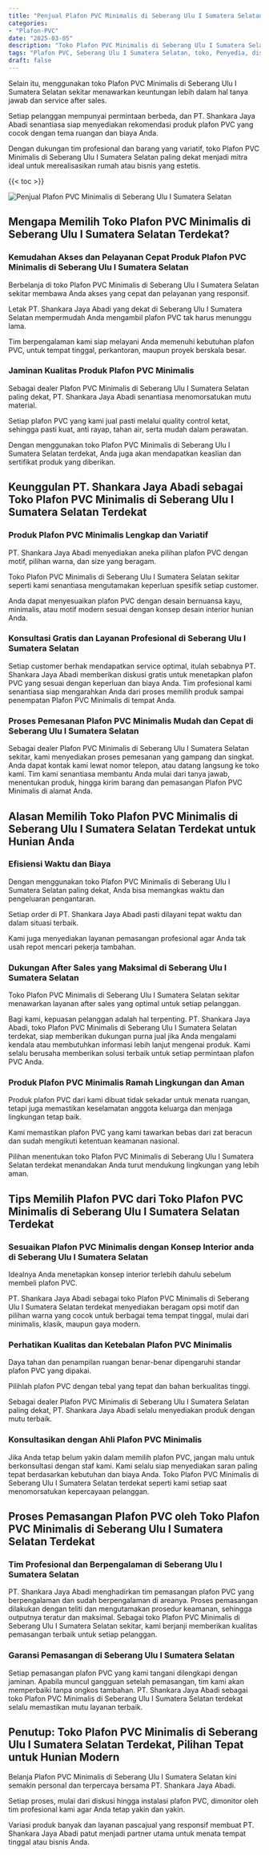 ```yaml
---
title: "Penjual Plafon PVC Minimalis di Seberang Ulu I Sumatera Selatan"
categories: 
- "Plafon-PVC"
date: "2025-03-05"
description: "Toko Plafon PVC Minimalis di Seberang Ulu I Sumatera Selatan bagi rumah, kantor, serta gerai. Plafon unggulan, pilihan motif, variasi warna modern, dengan jasa pemasangan dikerjakan oleh teknisi profesional dan jaminan resmi!|Servis penjualan Plafon PVC Minimalis di Seberang Ulu I Sumatera Selatan untuk kebutuhan hunian, kantor, maupun ritel, beserta produk terbaik dan pemasangan oleh tim profesional serta garansi resmi.|Pilihan Plafon PVC Minimalis di Seberang Ulu I Sumatera Selatan yang andal bagi tempat tinggal, kantor, dan gerai, dengan produk berkualitas dan instalasi dikerjakan oleh tenaga ahli berpengalaman dan garansi resmi.|Distribusi Plafon PVC Minimalis di Seberang Ulu I Sumatera Selatan bagi hunian, perkantoran, serta toko, dengan produk berkualitas dan penempatan ditangani oleh tim ahli, lengkap beserta jaminan resmi.}"
tags: "Plafon PVC, Seberang Ulu I Sumatera Selatan, toko, Penyedia, distributor"
draft: false
---
```


Selain itu, menggunakan toko Plafon PVC Minimalis di Seberang Ulu I Sumatera Selatan sekitar menawarkan keuntungan lebih dalam hal tanya jawab dan service after sales.

Setiap pelanggan mempunyai permintaan berbeda, dan PT. Shankara Jaya Abadi senantiasa siap menyediakan rekomendasi produk plafon PVC yang cocok dengan tema ruangan dan biaya Anda.

Dengan dukungan tim profesional dan barang yang variatif, toko Plafon PVC Minimalis di Seberang Ulu I Sumatera Selatan paling dekat menjadi mitra ideal untuk merealisasikan rumah atau bisnis yang estetis.

{{< toc >}}

![Penjual Plafon PVC Minimalis di Seberang Ulu I Sumatera Selatan](/images/Plafon-PVC/Penjual-Plafon-PVC-Minimalis-di-Seberang-Ulu-I-Sumatera-Selatan.png)


## Mengapa Memilih Toko Plafon PVC Minimalis di Seberang Ulu I Sumatera Selatan Terdekat?

### Kemudahan Akses dan Pelayanan Cepat Produk Plafon PVC Minimalis di Seberang Ulu I Sumatera Selatan

Berbelanja di toko Plafon PVC Minimalis di Seberang Ulu I Sumatera Selatan sekitar membawa Anda akses yang cepat dan pelayanan yang responsif.

Letak PT. Shankara Jaya Abadi yang dekat di Seberang Ulu I Sumatera Selatan mempermudah Anda mengambil plafon PVC tak harus menunggu lama.

Tim berpengalaman kami siap melayani Anda memenuhi kebutuhan plafon PVC, untuk tempat tinggal, perkantoran, maupun proyek berskala besar.

### Jaminan Kualitas Produk Plafon PVC Minimalis

Sebagai dealer Plafon PVC Minimalis di Seberang Ulu I Sumatera Selatan paling dekat, PT. Shankara Jaya Abadi senantiasa menomorsatukan mutu material.

Setiap plafon PVC yang kami jual pasti melalui quality control ketat, sehingga pasti kuat, anti rayap, tahan air, serta mudah dalam perawatan.

Dengan menggunakan toko Plafon PVC Minimalis di Seberang Ulu I Sumatera Selatan terdekat, Anda juga akan mendapatkan keaslian dan sertifikat produk yang diberikan.

## Keunggulan PT. Shankara Jaya Abadi sebagai Toko Plafon PVC Minimalis di Seberang Ulu I Sumatera Selatan Terdekat

### Produk Plafon PVC Minimalis Lengkap dan Variatif

PT. Shankara Jaya Abadi menyediakan aneka pilihan plafon PVC dengan motif, pilihan warna, dan size yang beragam.

Toko Plafon PVC Minimalis di Seberang Ulu I Sumatera Selatan sekitar seperti kami senantiasa mengutamakan keperluan spesifik setiap customer.

Anda dapat menyesuaikan plafon PVC dengan desain bernuansa kayu, minimalis, atau motif modern sesuai dengan konsep desain interior hunian Anda.

### Konsultasi Gratis dan Layanan Profesional di Seberang Ulu I Sumatera Selatan

Setiap customer berhak mendapatkan service optimal, itulah sebabnya PT. Shankara Jaya Abadi memberikan diskusi gratis untuk menetapkan plafon PVC yang sesuai dengan keperluan dan biaya Anda. Tim profesional kami senantiasa siap mengarahkan Anda dari proses memilih produk sampai penempatan Plafon PVC Minimalis di tempat Anda.

### Proses Pemesanan Plafon PVC Minimalis Mudah dan Cepat di Seberang Ulu I Sumatera Selatan

Sebagai dealer Plafon PVC Minimalis di Seberang Ulu I Sumatera Selatan sekitar, kami menyediakan proses pemesanan yang gampang dan singkat. Anda dapat kontak kami lewat nomor telepon, atau datang langsung ke toko kami. Tim kami senantiasa membantu Anda mulai dari tanya jawab, menentukan produk, hingga kirim barang dan pemasangan Plafon PVC Minimalis di alamat Anda.

## Alasan Memilih Toko Plafon PVC Minimalis di Seberang Ulu I Sumatera Selatan Terdekat untuk Hunian Anda

### Efisiensi Waktu dan Biaya

Dengan menggunakan toko Plafon PVC Minimalis di Seberang Ulu I Sumatera Selatan paling dekat, Anda bisa memangkas waktu dan pengeluaran pengantaran.

Setiap order di PT. Shankara Jaya Abadi pasti dilayani tepat waktu dan dalam situasi terbaik.

Kami juga menyediakan layanan pemasangan profesional agar Anda tak usah repot mencari pekerja tambahan.

### Dukungan After Sales yang Maksimal di Seberang Ulu I Sumatera Selatan

Toko Plafon PVC Minimalis di Seberang Ulu I Sumatera Selatan sekitar menawarkan layanan after sales yang optimal untuk setiap pelanggan.

Bagi kami, kepuasan pelanggan adalah hal terpenting. PT. Shankara Jaya Abadi, toko Plafon PVC Minimalis di Seberang Ulu I Sumatera Selatan terdekat, siap memberikan dukungan purna jual jika Anda mengalami kendala atau membutuhkan informasi lebih lanjut mengenai produk. Kami selalu berusaha memberikan solusi terbaik untuk setiap permintaan plafon PVC Anda.

### Produk Plafon PVC Minimalis Ramah Lingkungan dan Aman

Produk plafon PVC dari kami dibuat tidak sekadar untuk menata ruangan, tetapi juga memastikan keselamatan anggota keluarga dan menjaga lingkungan tetap baik.

Kami memastikan plafon PVC yang kami tawarkan bebas dari zat beracun dan sudah mengikuti ketentuan keamanan nasional.

Pilihan menentukan toko Plafon PVC Minimalis di Seberang Ulu I Sumatera Selatan terdekat menandakan Anda turut mendukung lingkungan yang lebih aman.

## Tips Memilih Plafon PVC dari Toko Plafon PVC Minimalis di Seberang Ulu I Sumatera Selatan Terdekat

### Sesuaikan Plafon PVC Minimalis dengan Konsep Interior anda di Seberang Ulu I Sumatera Selatan

Idealnya Anda menetapkan konsep interior terlebih dahulu sebelum membeli plafon PVC.

PT. Shankara Jaya Abadi sebagai toko Plafon PVC Minimalis di Seberang Ulu I Sumatera Selatan terdekat menyediakan beragam opsi motif dan pilihan warna yang cocok untuk berbagai tema tempat tinggal, mulai dari minimalis, klasik, maupun gaya modern.

### Perhatikan Kualitas dan Ketebalan Plafon PVC Minimalis

Daya tahan dan penampilan ruangan benar-benar dipengaruhi standar plafon PVC yang dipakai.

Pilihlah plafon PVC dengan tebal yang tepat dan bahan berkualitas tinggi.

Sebagai dealer Plafon PVC Minimalis di Seberang Ulu I Sumatera Selatan paling dekat, PT. Shankara Jaya Abadi selalu menyediakan produk dengan mutu terbaik.

### Konsultasikan dengan Ahli Plafon PVC Minimalis

Jika Anda tetap belum yakin dalam memilih plafon PVC, jangan malu untuk berkonsultasi dengan staf kami. Kami selalu siap menyediakan saran paling tepat berdasarkan kebutuhan dan biaya Anda. Toko Plafon PVC Minimalis di Seberang Ulu I Sumatera Selatan terdekat seperti kami setiap saat menomorsatukan kepercayaan pelanggan.

## Proses Pemasangan Plafon PVC oleh Toko Plafon PVC Minimalis di Seberang Ulu I Sumatera Selatan Terdekat

### Tim Profesional dan Berpengalaman di Seberang Ulu I Sumatera Selatan

PT. Shankara Jaya Abadi menghadirkan tim pemasangan plafon PVC yang berpengalaman dan sudah berpengalaman di areanya. Proses pemasangan dilakukan dengan teliti dan mengutamakan prosedur keamanan, sehingga outputnya teratur dan maksimal. Sebagai toko Plafon PVC Minimalis di Seberang Ulu I Sumatera Selatan sekitar, kami berjanji memberikan kualitas pemasangan terbaik untuk setiap pelanggan.

### Garansi Pemasangan di Seberang Ulu I Sumatera Selatan

Setiap pemasangan plafon PVC yang kami tangani dilengkapi dengan jaminan. Apabila muncul gangguan setelah pemasangan, tim kami akan memperbaiki tanpa ongkos tambahan. PT. Shankara Jaya Abadi sebagai toko Plafon PVC Minimalis di Seberang Ulu I Sumatera Selatan terdekat selalu memastikan mutu layanan terbaik.

## Penutup: Toko Plafon PVC Minimalis di Seberang Ulu I Sumatera Selatan Terdekat, Pilihan Tepat untuk Hunian Modern

Belanja Plafon PVC Minimalis di Seberang Ulu I Sumatera Selatan kini semakin personal dan terpercaya bersama PT. Shankara Jaya Abadi.

Setiap proses, mulai dari diskusi hingga instalasi plafon PVC, dimonitor oleh tim profesional kami agar Anda tetap yakin dan yakin.

Variasi produk banyak dan layanan pascajual yang responsif membuat PT. Shankara Jaya Abadi patut menjadi partner utama untuk menata tempat tinggal atau bisnis Anda.
